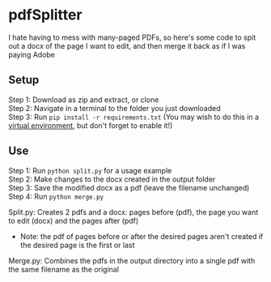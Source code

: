 # pdfSplitter
I hate having to mess with many-paged PDFs, so here's some code to spit out a docx of the page I want to edit, and then merge it back as if I was paying Adobe

## Setup
Step 1: Download as zip and extract, or clone  
Step 2: Navigate in a terminal to the folder you just downloaded  
Step 3: Run `pip install -r requirements.txt` (You may wish to do this in a [virtual environment](https://docs.python.org/3/library/venv.html), but don't forget to enable it!)

## Use
Step 1: Run `python split.py` for a usage example  
Step 2: Make changes to the docx created in the output folder  
Step 3: Save the modified docx as a pdf (leave the filename unchanged)  
Step 4: Run `python merge.py`  

Split.py: Creates 2 pdfs and a docx: pages before (pdf), the page you want to edit (docx) and the pages after (pdf)
  - Note: the pdf of pages before or after the desired pages aren't created if the desired page is the first or last

Merge.py: Combines the pdfs in the output directory into a single pdf with the same filename as the original
